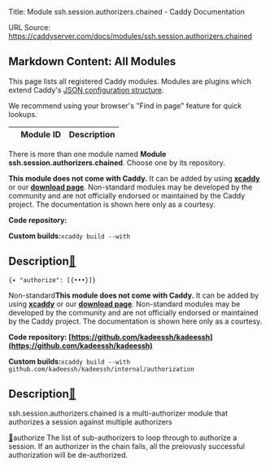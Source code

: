 Title: Module ssh.session.authorizers.chained - Caddy Documentation

URL Source: https://caddyserver.com/docs/modules/ssh.session.authorizers.chained

Markdown Content:
All Modules
-----------

This page lists all registered Caddy modules. Modules are plugins which extend Caddy's [JSON configuration structure](https://caddyserver.com/docs/json/).

We recommend using your browser's "Find in page" feature for quick lookups.

|  | Module ID | Description |
| --- | --- | --- |

There is more than one module named **Module ssh.session.authorizers.chained**. Choose one by its repository.

**This module does not come with Caddy.** It can be added by using **[xcaddy](https://caddyserver.com/docs/build#xcaddy)** or our **[download page](https://caddyserver.com/download)**. Non-standard modules may be developed by the community and are not officially endorsed or maintained by the Caddy project. The documentation is shown here only as a courtesy.

**Code repository:**

**Custom builds:**`xcaddy build --with`

Description[🔗](https://caddyserver.com/docs/modules/ssh.session.authorizers.chained#docs "Direct link")
--------------------------------------------------------------------------------------------------------

`{▾	"authorize": [{•••}]}`

Non-standard**This module does not come with Caddy.** It can be added by using **[xcaddy](https://caddyserver.com/docs/build#xcaddy)** or our **[download page](https://caddyserver.com/download)**. Non-standard modules may be developed by the community and are not officially endorsed or maintained by the Caddy project. The documentation is shown here only as a courtesy.

**Code repository: [https://github.com/kadeessh/kadeessh](https://github.com/kadeessh/kadeessh)**

**Custom builds:**`xcaddy build --with github.com/kadeessh/kadeessh/internal/authorization`

Description[🔗](https://caddyserver.com/docs/modules/ssh.session.authorizers.chained#docs "Direct link")
--------------------------------------------------------------------------------------------------------

ssh.session.authorizers.chained is a multi-authorizer module that authorizes a session against multiple authorizers

[🔗](https://caddyserver.com/docs/modules/ssh.session.authorizers.chained#authorize)authorize
The list of sub-authorizers to loop through to authorize a session. If an authorizer in the chain fails, all the preiovusly successful authorization will be de-authorized.
